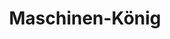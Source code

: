 ---
title: "Maschinen-König"
url: /heilbad-heiligenstadt/maschinen-koenig/
shop: Haushaltsartikel
---